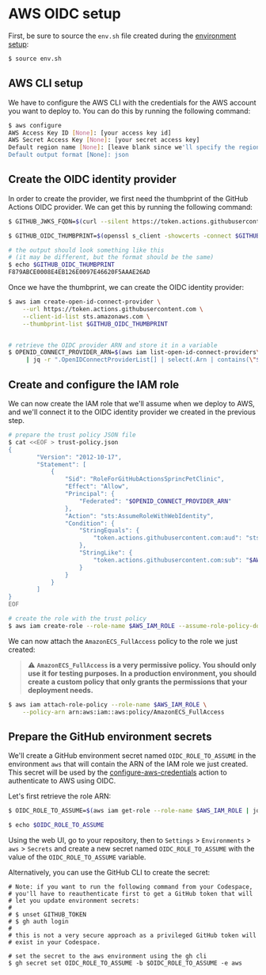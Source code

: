 # AWS OIDC setup

First, be sure to source the `env.sh` file created during the [environment setup](../env-setup/env-setup.md):

```bash
$ source env.sh
```

## AWS CLI setup

We have to configure the AWS CLI with the credentials for the AWS account you want to deploy to. You can do this by running the following command:
```bash
$ aws configure
AWS Access Key ID [None]: [your access key id]
AWS Secret Access Key [None]: [your secret access key]
Default region name [None]: [leave blank since we'll specify the region in the CLI commands]
Default output format [None]: json
```

## Create the OIDC identity provider

In order to create the provider, we first need the thumbprint of the GitHub Actions OIDC provider. We can get this by running the following command:

```bash
$ GITHUB_JWKS_FQDN=$(curl --silent https://token.actions.githubusercontent.com/.well-known/openid-configuration | jq .jwks_uri| tr -d '"'|cut -d '/' -f3)

$ GITHUB_OIDC_THUMBPRINT=$(openssl s_client -showcerts -connect $GITHUB_JWKS_FQDN:443 </dev/null 2>/dev/null | openssl x509 -outform PEM | openssl x509 -noout -fingerprint -sha1 -inform pem|cut -d '=' -f2 |tr -d ':')

# the output should look something like this 
# (it may be different, but the format should be the same)
$ echo $GITHUB_OIDC_THUMBPRINT
F879ABCE0008E4EB126E0097E46620F5AAAE26AD
```

Once we have the thumbprint, we can create the OIDC identity provider:
```bash
$ aws iam create-open-id-connect-provider \
    --url https://token.actions.githubusercontent.com \
    --client-id-list sts.amazonaws.com \
    --thumbprint-list $GITHUB_OIDC_THUMBPRINT


# retrieve the OIDC provider ARN and store it in a variable
$ OPENID_CONNECT_PROVIDER_ARN=$(aws iam list-open-id-connect-providers\
     | jq -r ".OpenIDConnectProviderList[] | select(.Arn | contains(\"$GITHUB_JWKS_FQDN\")) | .Arn")
```

## Create and configure the IAM role

We can now create the IAM role that we'll assume when we deploy to AWS, and we'll connect it to the OIDC identity provider we created in the previous step. 

```bash
# prepare the trust policy JSON file
$ cat <<EOF > trust-policy.json
{
        "Version": "2012-10-17",
        "Statement": [
            {
                "Sid": "RoleForGitHubActionsSprincPetClinic",
                "Effect": "Allow",
                "Principal": {
                    "Federated": "$OPENID_CONNECT_PROVIDER_ARN"
                },
                "Action": "sts:AssumeRoleWithWebIdentity",
                "Condition": {
                    "StringEquals": {
                        "token.actions.githubusercontent.com:aud": "sts.amazonaws.com"
                    },
                    "StringLike": {
                        "token.actions.githubusercontent.com:sub": "$AWS_OIDC_IDENTITY"
                    }
                }
            }
        ]
}
EOF

# create the role with the trust policy
$ aws iam create-role --role-name $AWS_IAM_ROLE --assume-role-policy-document file://trust-policy.json
```

We can now attach the `AmazonECS_FullAccess` policy to the role we just created:

> ⚠️ **`AmazonECS_FullAccess` is a very permissive policy. You should only use it for testing purposes. In a production environment, you should create a custom policy that only grants the permissions that your deployment needs.**

```bash
$ aws iam attach-role-policy --role-name $AWS_IAM_ROLE \
    --policy-arn arn:aws:iam::aws:policy/AmazonECS_FullAccess
```

## Prepare the GitHub environment secrets

We'll create a GitHub environment secret named `OIDC_ROLE_TO_ASSUME` in the environment `aws` that will contain the ARN of the IAM role we just created. This secret will be used by the [configure-aws-credentials](https://github.com/aws-actions/configure-aws-credentials) action to authenticate to AWS using OIDC.

Let's first retrieve the role ARN:
```bash
$ OIDC_ROLE_TO_ASSUME=$(aws iam get-role --role-name $AWS_IAM_ROLE | jq -r .Role.Arn)

$ echo $OIDC_ROLE_TO_ASSUME
```

Using the web UI, go to your repository, then to `Settings` > `Environments` > `aws` > `Secrets` and create a new secret named `OIDC_ROLE_TO_ASSUME` with the value of the `OIDC_ROLE_TO_ASSUME` variable.

Alternatively, you can use the GitHub CLI to create the secret:
```
# Note: if you want to run the following command from your Codespace, 
# you'll have to reauthenticate first to get a GitHub token that will
# let you update environment secrets:
#
# $ unset GITHUB_TOKEN
# $ gh auth login
#
# this is not a very secure approach as a privileged GitHub token will
# exist in your Codespace.

# set the secret to the aws environment using the gh cli
$ gh secret set OIDC_ROLE_TO_ASSUME -b $OIDC_ROLE_TO_ASSUME -e aws
```